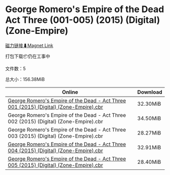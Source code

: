 # George Romero's Empire of the Dead Act Three (001-005) (2015) (Digital) (Zone-Empire)

[磁力链接⬇Magnet Link](magnet:?xt=urn:btih:411f38d35e9a21e22be25e7602b0173ad26618c2&dn=George%20Romero%27s%20Empire%20of%20the%20Dead%20Act%20Three%20%28001-005%29%20%282015%29%20%28Digital%29%20%28Zone-Empire%29)

打包下载📦仍在工事中

文件数：5

总大小：156.38MiB

Online | Download
--- | ---
[George Romero's Empire of the Dead - Act Three 001 (2015) (Digital) (Zone-Empire).cbr](https://github.com/alicewish/markdown/blob/master/comic/George-Romeros-Empire-of-Dead-Act-Three-001-2015-Digital-Zone-Empire-cbr.md) | 32.30MiB
George Romero's Empire of the Dead - Act Three 002 (2015) (Digital) (Zone-Empire).cbr | 34.50MiB
George Romero's Empire of the Dead - Act Three 003 (2015) (Digital) (Zone-Empire).cbr | 28.27MiB
[George Romero's Empire of the Dead - Act Three 004 (2015) (Digital) (Zone-Empire).cbr](https://github.com/alicewish/markdown/blob/master/comic/George-Romeros-Empire-of-Dead-Act-Three-004-2015-Digital-Zone-Empire-cbr.md) | 32.91MiB
[George Romero's Empire of the Dead - Act Three 005 (2015) (Digital) (Zone-Empire).cbr](https://github.com/alicewish/markdown/blob/master/comic/George-Romeros-Empire-of-Dead-Act-Three-005-2015-Digital-Zone-Empire-cbr.md) | 28.40MiB